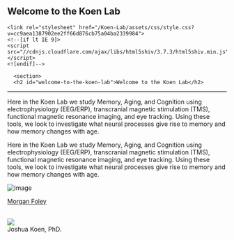 ## Welcome to the Koen Lab
<html lang="en-US"><head> <title> Koen Lab </title>
    <meta charset="UTF-8">
    <meta http-equiv="X-UA-Compatible" content="IE=edge">
    <meta name="viewport" content="width=device-width, initial-scale=1">
<title>Welcome to the Koen Lab </title>
<meta name="generator" content="Jekyll v3.8.5">
<meta property="og:title" content="Welcome to the Koen Lab">
<meta property="og:locale" content="en_US">
<meta name="description" content="Hello World!">
<meta property="og:description" content="Hello World!">
<link rel="canonical" href="https://williandefaria.github.io/Koen-Lab/">
<meta property="og:url" content="https://williandefaria.github.io/Koen-Lab/">
<meta property="og:site_name" content="Koen-Lab">
<script type="application/ld+json">
{"@type":"WebSite","headline":"Welcome to the Koen Lab","url":"https://williandefaria.github.io/Koen-Lab/","name":"Koen-Lab","description":"Hello World!","@context":"http://schema.org"}</script>
<!-- End Jekyll SEO tag -->

    <link rel="stylesheet" href="/Koen-Lab/assets/css/style.css?v=cc9aea1387902ee2ff66d876cb75a04ba2339984">
    <!--[if lt IE 9]>
    <script src="//cdnjs.cloudflare.com/ajax/libs/html5shiv/3.7.3/html5shiv.min.js"></script>
    <![endif]-->
  <style id="__web-inspector-hide-shortcut-style__" type="text/css">
.__web-inspector-hide-shortcut__, .__web-inspector-hide-shortcut__ *, .__web-inspector-hidebefore-shortcut__::before, .__web-inspector-hideafter-shortcut__::after
{
    visibility: hidden !important;
}
</style></head>
  <body>
    <div class="wrapper">
      
      <section>
      <h2 id="welcome-to-the-koen-lab">Welcome to the Koen Lab</h2>
<hr>
Here in the Koen Lab we study Memory, Aging, and Cognition using electrophysiology (EEG/ERP), transcranial magnetic stimulation (TMS), functional magnetic resonance imaging, and eye tracking. Using these tools, we look to investigate what neural processes give rise to memory and how memory changes with age. 
<p>Here in the Koen Lab we study Memory, Aging, and Cognition using electrophysiology (EEG/ERP), transcranial magnetic stimulation (TMS), functional magnetic resonance imaging, and eye tracking. Using these tools, we look to investigate what neural processes give rise to memory and how memory changes with age.</p>
<p><img src="https://news.nd.edu/assets/253664/1000x562/dome_feature.jpg" alt="image"></p>
<p><a href="https://imagesvc.timeincapp.com/v3/fan/image?url=https://thunderousintentions.com/wp-content/uploads/getty-images/2019/02/1094192012.jpeg&amp;c=sc&amp;w=3200&amp;h=2133"> Morgan Foley </a></p>
<p><br>
<img src="https://psychology.nd.edu/assets/297395/300x/koen1_18.jpg"/> <br> Joshua Koen, PhD. </p>
